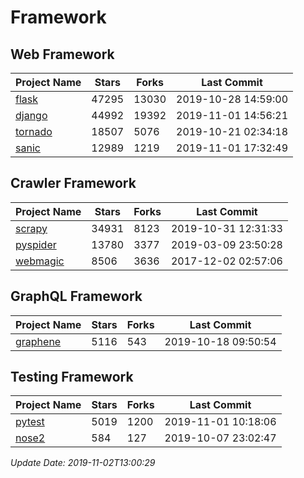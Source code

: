 # Framework

## Web Framework

| Project Name | Stars | Forks | Last Commit |
| ------------ | ----- | ----- | ----------- |
| [flask](https://github.com/pallets/flask) | 47295 | 13030 | 2019-10-28 14:59:00 |
| [django](https://github.com/django/django) | 44992 | 19392 | 2019-11-01 14:56:21 |
| [tornado](https://github.com/tornadoweb/tornado) | 18507 | 5076 | 2019-10-21 02:34:18 |
| [sanic](https://github.com/huge-success/sanic) | 12989 | 1219 | 2019-11-01 17:32:49 |

## Crawler Framework

| Project Name | Stars | Forks | Last Commit |
| ------------ | ----- | ----- | ----------- |
| [scrapy](https://github.com/scrapy/scrapy) | 34931 | 8123 | 2019-10-31 12:31:33 |
| [pyspider](https://github.com/binux/pyspider) | 13780 | 3377 | 2019-03-09 23:50:28 |
| [webmagic](https://github.com/code4craft/webmagic) | 8506 | 3636 | 2017-12-02 02:57:06 |

## GraphQL Framework

| Project Name | Stars | Forks | Last Commit |
| ------------ | ----- | ----- | ----------- |
| [graphene](https://github.com/graphql-python/graphene) | 5116 | 543 | 2019-10-18 09:50:54 |

## Testing Framework

| Project Name | Stars | Forks | Last Commit |
| ------------ | ----- | ----- | ----------- |
| [pytest](https://github.com/pytest-dev/pytest) | 5019 | 1200 | 2019-11-01 10:18:06 |
| [nose2](https://github.com/nose-devs/nose2) | 584 | 127 | 2019-10-07 23:02:47 |

*Update Date: 2019-11-02T13:00:29*